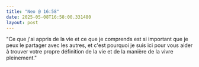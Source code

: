 ```yaml
---
title: "Neo @ 16:58"
date: 2025-05-08T16:58:00.331480
layout: post
---
```


"Ce que j'ai appris de la vie et ce que je comprends est si important que je peux le partager avec les autres, et c'est pourquoi je suis ici pour vous aider à trouver votre propre définition de la vie et de la manière de la vivre pleinement."
